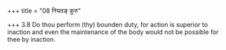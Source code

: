 +++
title = "08 नियतङ् कुरु"

+++
3.8 Do thou perform (thy) bounden duty, for action is superior to
inaction and even the maintenance of the body would not be possible for
thee by inaction.
